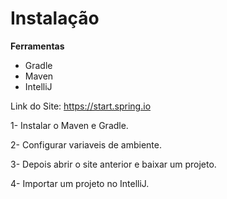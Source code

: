 # Instalação

**Ferramentas**

- Gradle
- Maven
- IntelliJ

Link do Site: https://start.spring.io

1- Instalar o Maven e Gradle.

2- Configurar variaveis de ambiente.

3- Depois abrir o site anterior e baixar um projeto.

4- Importar um projeto no IntelliJ.